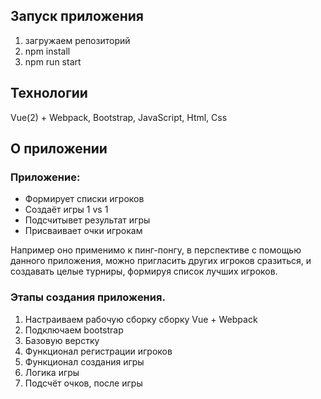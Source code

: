 ## Запуск приложения
1. загружаем репозиторий
2. npm install
3. npm run start

## Технологии
Vue(2) + Webpack, 
Bootstrap, JavaScript, Html, Css

## О приложении
### Приложение: 
- Формирует списки игроков 
- Создаёт игры 1 vs 1 
- Подсчитывeт результат игры
- Присваивает очки игрокам
  
Например оно применимо к пинг-понгу, 
в перспективе с помощью данного приложения, 
можно пригласить других игроков сразиться, 
и создавать целые турниры, формируя список лучших игроков.

### Этапы создания приложения.
1. Настраиваем рабочую сборку сборку Vue + Webpack
2. Подключаем bootstrap 
3. Базовую верстку
4. Функционал регистрации игроков
5. Функционал создания игры 
6. Логика игры
7. Подсчёт очков, после игры
